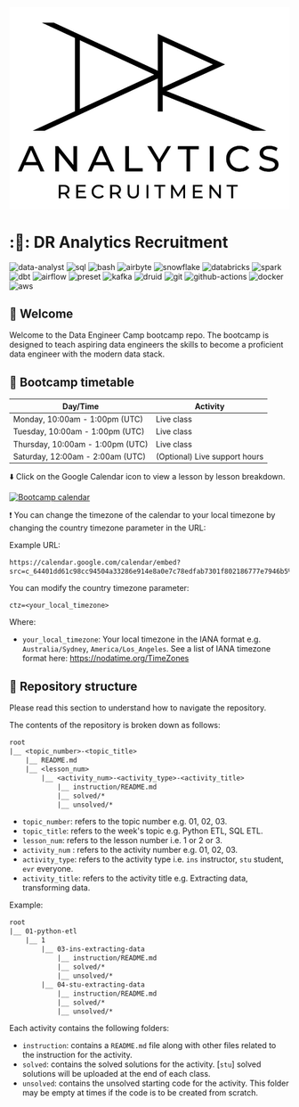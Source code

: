 ![dr-analytics-logo](./admin/DR-analytics-recruitment-logo.jpg)

# ::mount_fuji:: DR Analytics Recruitment

![data-analyst](https://img.shields.io/badge/data-analyst)
![sql](https://img.shields.io/badge/sql-lang-red)
![bash](https://img.shields.io/badge/bash-lang-red)
![airbyte](https://img.shields.io/badge/snowflake-tool-blue)
![snowflake](https://img.shields.io/badge/snowflake-tool-blue)
![databricks](https://img.shields.io/badge/databricks-tool-blue)
![spark](https://img.shields.io/badge/spark-tool-blue)
![dbt](https://img.shields.io/badge/dbt-tool-blue)
![airflow](https://img.shields.io/badge/spark-tool-blue)
![preset](https://img.shields.io/badge/preset-tool-blue)
![kafka](https://img.shields.io/badge/kafka-tool-blue)
![druid](https://img.shields.io/badge/druid-tool-blue)
![git](https://img.shields.io/badge/git-tool-blue)
![github-actions](https://img.shields.io/badge/ghactions-tool-blue)
![docker](https://img.shields.io/badge/docker-tool-blue)
![aws](https://img.shields.io/badge/aws-tool-blue)

## :wave: Welcome 

Welcome to the Data Engineer Camp bootcamp repo. The bootcamp is designed to teach aspiring data engineers the skills to become a proficient data engineer with the modern data stack. 

## :date: Bootcamp timetable 

| Day/Time | Activity | 
| - | - | 
| Monday, 10:00am - 1:00pm (UTC) | Live class | 
| Tuesday, 10:00am - 1:00pm (UTC) | Live class | 
| Thursday, 10:00am - 1:00pm (UTC) | Live class | 
| Saturday, 12:00am - 2:00am (UTC) | (Optional) Live support hours | 

:arrow_down: Click on the Google Calendar icon to view a lesson by lesson breakdown. 

[![Bootcamp calendar](./admin/bootcamp-calendar.png)](https://calendar.google.com/calendar/embed?src=c_64401dd61c98cc94504a33286e914e8a0e7c78edfab7301f802186777e7946b5%40group.calendar.google.com&ctz=Australia/Perth)

:exclamation: You can change the timezone of the calendar to your local timezone by changing the country timezone parameter in the URL: 

Example URL: 

```
https://calendar.google.com/calendar/embed?src=c_64401dd61c98cc94504a33286e914e8a0e7c78edfab7301f802186777e7946b5%40group.calendar.google.com&ctz=Australia/Perth
```

You can modify the country timezone parameter: 

```
ctz=<your_local_timezone> 
```

Where: 
- `your_local_timezone`: Your local timezone in the IANA format e.g. `Australia/Sydney`, `America/Los_Angeles`. See a list of IANA timezone format here: https://nodatime.org/TimeZones

## :open_file_folder: Repository structure 

Please read this section to understand how to navigate the repository. 

The contents of the repository is broken down as follows: 

```
root 
|__ <topic_number>-<topic_title>
    |__ README.md
    |__ <lesson_num>
        |__ <activity_num>-<activity_type>-<activity_title>
            |__ instruction/README.md
            |__ solved/*
            |__ unsolved/*
```

- `topic_number`: refers to the topic number e.g. 01, 02, 03. 
- `topic_title`: refers to the week's topic e.g. Python ETL, SQL ETL. 
- `lesson_num`: refers to the lesson number i.e. 1 or 2 or 3. 
- `activity_num` : refers to the activity number e.g. 01, 02, 03. 
- `activity_type`: refers to the activity type i.e. `ins` instructor, `stu` student, `evr` everyone. 
- `activity_title`: refers to the activity title e.g. Extracting data, transforming data. 

Example: 
```
root 
|__ 01-python-etl
    |__ 1
        |__ 03-ins-extracting-data
            |__ instruction/README.md
            |__ solved/*
            |__ unsolved/*
        |__ 04-stu-extracting-data
            |__ instruction/README.md
            |__ solved/*
            |__ unsolved/*
```


Each activity contains the following folders: 
- `instruction`: contains a `README.md` file along with other files related to the instruction for the activity. 
- `solved`: contains the solved solutions for the activity. [`stu`] solved solutions will be uploaded at the end of each class. 
- `unsolved`: contains the unsolved starting code for the activity. This folder may be empty at times if the code is to be created from scratch. 

